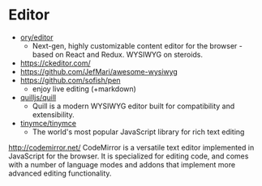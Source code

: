 # Editor

* [ory/editor](https://github.com/ory/editor)
  * Next-gen, highly customizable content editor for the browser - based on React and Redux. WYSIWYG on steroids.
* https://ckeditor.com/
* https://github.com/JefMari/awesome-wysiwyg
* https://github.com/sofish/pen
  * enjoy live editing (+markdown)
* [quilljs/quill](https://github.com/quilljs/quill)
  * Quill is a modern WYSIWYG editor built for compatibility and extensibility. 
* [tinymce/tinymce](https://github.com/tinymce/tinymce)
  * The world's most popular JavaScript library for rich text editing

http://codemirror.net/
CodeMirror is a versatile text editor implemented in JavaScript for the browser. It is specialized for editing code, and comes with a number of language modes and addons that implement more advanced editing functionality.
